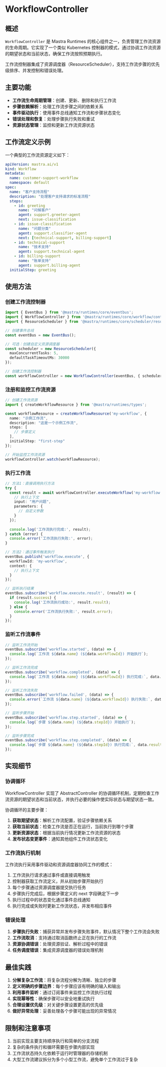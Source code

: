 # WorkflowController

## 概述

`WorkflowController` 是 Mastra Runtimes 的核心组件之一，负责管理工作流资源的生命周期。它实现了一个类似 Kubernetes 控制器的模式，通过协调工作流资源的期望状态和当前状态，确保工作流按照预期执行。

工作流控制器集成了资源调度器（ResourceScheduler），支持工作流步骤的优先级排序、并发控制和错误处理。

## 主要功能

- **工作流生命周期管理**：创建、更新、删除和执行工作流
- **步骤依赖解析**：处理工作流步骤之间的依赖关系
- **事件驱动执行**：使用事件总线通知工作流和步骤状态变化
- **错误处理和恢复**：处理步骤执行失败和重试
- **资源状态管理**：监控和更新工作流资源状态

## 工作流定义示例

一个典型的工作流资源定义如下：

```yaml
apiVersion: mastra.ai/v1
kind: Workflow
metadata:
  name: customer-support-workflow
  namespace: default
spec:
  name: "客户支持流程"
  description: "处理客户支持请求的标准流程"
  steps:
    - id: greeting
      name: "问候客户"
      agent: support.greeter-agent
      next: issue-classification
    - id: issue-classification
      name: "问题分类"
      agent: support.classifier-agent
      next: [technical-support, billing-support]
    - id: technical-support
      name: "技术支持"
      agent: support.technical-agent
    - id: billing-support
      name: "账单支持"
      agent: support.billing-agent
  initialStep: greeting
```

## 使用方法

### 创建工作流控制器

```typescript
import { EventBus } from '@mastra/runtimes/core/eventbus';
import { WorkflowController } from '@mastra/runtimes/core/workflow/controller';
import { ResourceScheduler } from '@mastra/runtimes/core/scheduler/resource-scheduler';

// 创建事件总线
const eventBus = new EventBus();

// 可选：创建自定义资源调度器
const scheduler = new ResourceScheduler({
  maxConcurrentTasks: 5,
  defaultTaskTimeoutMs: 30000
});

// 创建工作流控制器
const workflowController = new WorkflowController(eventBus, { scheduler });
```

### 注册和监控工作流资源

```typescript
// 创建工作流资源
import { createWorkflowResource } from '@mastra/runtimes/types';

const workflowResource = createWorkflowResource('my-workflow', {
  name: "示例工作流",
  description: "这是一个示例工作流",
  steps: [
    // 步骤定义
  ],
  initialStep: "first-step"
});

// 开始监控工作流资源
workflowController.watch(workflowResource);
```

### 执行工作流

```typescript
// 方法1：直接调用执行方法
try {
  const result = await workflowController.executeWorkflow('my-workflow', {
    // 执行上下文
    input: "用户问题",
    parameters: {
      // 自定义参数
    }
  });
  
  console.log('工作流执行完成:', result);
} catch (error) {
  console.error('工作流执行失败:', error);
}

// 方法2：通过事件触发执行
eventBus.publish('workflow.execute', {
  workflowId: 'my-workflow',
  context: {
    // 执行上下文
  }
});

// 监听执行结果
eventBus.subscribe('workflow.execute.result', (result) => {
  if (result.success) {
    console.log('工作流执行成功:', result.result);
  } else {
    console.error('工作流执行失败:', result.error);
  }
});
```

### 监听工作流事件

```typescript
// 监听工作流开始
eventBus.subscribe('workflow.started', (data) => {
  console.log(`工作流 ${data.name} (${data.workflowId}) 开始执行`);
});

// 监听工作流完成
eventBus.subscribe('workflow.completed', (data) => {
  console.log(`工作流 ${data.name} (${data.workflowId}) 执行完成:`, data.result);
});

// 监听工作流失败
eventBus.subscribe('workflow.failed', (data) => {
  console.error(`工作流 ${data.name} (${data.workflowId}) 执行失败:`, data.error);
});

// 监听步骤开始
eventBus.subscribe('workflow.step.started', (data) => {
  console.log(`步骤 ${data.name} (${data.stepId}) 开始执行`);
});

// 监听步骤完成
eventBus.subscribe('workflow.step.completed', (data) => {
  console.log(`步骤 ${data.name} (${data.stepId}) 执行完成:`, data.result);
});
```

## 实现细节

### 协调循环

WorkflowController 实现了 AbstractController 的协调循环机制，定期检查工作流资源的期望状态和当前状态，并执行必要的操作使实际状态与期望状态一致。

协调循环的主要步骤：

1. **获取期望状态**：解析工作流配置，验证步骤依赖关系
2. **获取当前状态**：检查工作流是否正在运行，当前执行到哪个步骤
3. **更新资源状态**：根据当前执行情况更新工作流资源的状态
4. **发布状态变更事件**：通知其他组件工作流状态变化

### 工作流执行机制

工作流执行采用事件驱动和资源调度器协同工作的模式：

1. 工作流执行请求通过事件或直接调用触发
2. 控制器获取工作流定义，并从初始步骤开始执行
3. 每个步骤通过资源调度器提交执行任务
4. 步骤执行完成后，根据步骤定义的 next 字段确定下一步
5. 执行过程中的状态变化通过事件总线通知
6. 执行完成或失败时更新工作流状态，并发布相应事件

### 错误处理

1. **步骤执行失败**：捕获异常并发布步骤失败事件，默认情况下整个工作流会失败
2. **工作流取消**：支持通过取消函数终止正在执行的工作流
3. **资源协调错误**：处理资源验证、解析过程中的错误
4. **任务调度错误**：集成资源调度器的错误处理机制

## 最佳实践

1. **分解复杂工作流**：将复杂流程分解为清晰、独立的步骤
2. **定义明确的步骤边界**：每个步骤应该有明确的输入和输出
3. **利用事件监听**：通过订阅事件来监控工作流执行过程
4. **实现幂等性**：确保步骤可以安全地重试执行
5. **合理设置优先级**：对关键步骤设置更高的优先级
6. **做好异常处理**：妥善处理各个步骤可能出现的异常情况

## 限制和注意事项

1. 当前实现主要支持顺序执行和简单的分支流程
2. 复杂的条件执行和循环需要在步骤内部实现
3. 工作流状态持久化依赖于运行时管理器的存储机制
4. 大型工作流建议拆分为多个小型工作流，避免单个工作流过于复杂 